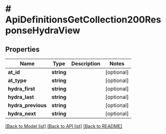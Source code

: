 # # ApiDefinitionsGetCollection200ResponseHydraView

## Properties

Name | Type | Description | Notes
------------ | ------------- | ------------- | -------------
**at_id** | **string** |  | [optional]
**at_type** | **string** |  | [optional]
**hydra_first** | **string** |  | [optional]
**hydra_last** | **string** |  | [optional]
**hydra_previous** | **string** |  | [optional]
**hydra_next** | **string** |  | [optional]

[[Back to Model list]](../../README.md#models) [[Back to API list]](../../README.md#endpoints) [[Back to README]](../../README.md)
